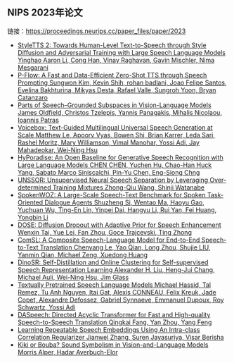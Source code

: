 ## NIPS 2023年论文
链接：https://proceedings.neurips.cc/paper_files/paper/2023
* [StyleTTS 2: Towards Human-Level Text-to-Speech through Style Diffusion and Adversarial Training with Large Speech Language Models Yinghao Aaron Li, Cong Han, Vinay Raghavan, Gavin Mischler, Nima Mesgarani](https://proceedings.neurips.cc/paper_files/paper/2023/hash/3eaad2a0b62b5ed7a2e66c2188bb1449-Abstract-Conference.html)
* [P-Flow: A Fast and Data-Efficient Zero-Shot TTS through Speech Prompting Sungwon Kim, Kevin Shih, rohan badlani, Joao Felipe Santos, Evelina Bakhturina, Mikyas Desta, Rafael Valle, Sungroh Yoon, Bryan Catanzaro](https://proceedings.neurips.cc/paper_files/paper/2023/hash/eb0965da1d2cb3fbbbb8dbbad5fa0bfc-Abstract-Conference.html)
* [Parts of Speech–Grounded Subspaces in Vision-Language Models James Oldfield, Christos Tzelepis, Yannis Panagakis, Mihalis Nicolaou, Ioannis Patras](https://proceedings.neurips.cc/paper_files/paper/2023/hash/07cf32cf61224da628157b7ed0ce994a-Abstract-Conference.html)
* [Voicebox: Text-Guided Multilingual Universal Speech Generation at Scale Matthew Le, Apoorv Vyas, Bowen Shi, Brian Karrer, Leda Sari, Rashel Moritz, Mary Williamson, Vimal Manohar, Yossi Adi, Jay Mahadeokar, Wei-Ning Hsu](https://proceedings.neurips.cc/paper_files/paper/2023/hash/2d8911db9ecedf866015091b28946e15-Abstract-Conference.html)
* [HyPoradise: An Open Baseline for Generative Speech Recognition with Large Language Models CHEN CHEN, Yuchen Hu, Chao-Han Huck Yang, Sabato Marco Siniscalchi, Pin-Yu Chen, Eng-Siong Chng](https://proceedings.neurips.cc/paper_files/paper/2023/hash/6492267465a7ac507be1f9fd1174e78d-Abstract-Datasets_and_Benchmarks.html)
* [UNSSOR: Unsupervised Neural Speech Separation by Leveraging Over-determined Training Mixtures Zhong-Qiu Wang, Shinji Watanabe](https://proceedings.neurips.cc/paper_files/paper/2023/hash/6b44765c9201730a27f7931afb4d7434-Abstract-Conference.html)
* [SpokenWOZ: A Large-Scale Speech-Text Benchmark for Spoken Task-Oriented Dialogue Agents Shuzheng Si, Wentao Ma, Haoyu Gao, Yuchuan Wu, Ting-En Lin, Yinpei Dai, Hangyu Li, Rui Yan, Fei Huang, Yongbin Li](https://proceedings.neurips.cc/paper_files/paper/2023/hash/7b16688a2b053a1b01474ab5c78ce662-Abstract-Datasets_and_Benchmarks.html)
* [DOSE: Diffusion Dropout with Adaptive Prior for Speech Enhancement Wenxin Tai, Yue Lei, Fan Zhou, Goce Trajcevski, Ting Zhong](https://proceedings.neurips.cc/paper_files/paper/2023/hash/7e966a12c2d6307adb8809aaa9acf057-Abstract-Conference.html)
* [ComSL: A Composite Speech-Language Model for End-to-End Speech-to-Text Translation Chenyang Le, Yao Qian, Long Zhou, Shujie LIU, Yanmin Qian, Michael Zeng, Xuedong Huang](https://proceedings.neurips.cc/paper_files/paper/2023/hash/b6262f7a34e5d641cdb3d33dc9ad1a5a-Abstract-Conference.html)
* [DinoSR: Self-Distillation and Online Clustering for Self-supervised Speech Representation Learning Alexander H. Liu, Heng-Jui Chang, Michael Auli, Wei-Ning Hsu, Jim Glass](https://proceedings.neurips.cc/paper_files/paper/2023/hash/b6404bf461c3c3186bdf5f55756af908-Abstract-Conference.html)
* [Textually Pretrained Speech Language Models Michael Hassid, Tal Remez, Tu Anh Nguyen, Itai Gat, Alexis CONNEAU, Felix Kreuk, Jade Copet, Alexandre Defossez, Gabriel Synnaeve, Emmanuel Dupoux, Roy Schwartz, Yossi Adi](https://proceedings.neurips.cc/paper_files/paper/2023/hash/c859b99b5d717c9035e79d43dfd69435-Abstract-Conference.html)
* [DASpeech: Directed Acyclic Transformer for Fast and High-quality Speech-to-Speech Translation Qingkai Fang, Yan Zhou, Yang Feng](https://proceedings.neurips.cc/paper_files/paper/2023/hash/e5b1c0d4866f72393c522c8a00eed4eb-Abstract-Conference.html)
* [Learning Repeatable Speech Embeddings Using An Intra-class Correlation Regularizer Jianwei Zhang, Suren Jayasuriya, Visar Berisha](https://proceedings.neurips.cc/paper_files/paper/2023/hash/f0aa7e9e67515fa0c607c2959ccda6a0-Abstract-Conference.html)
* [Kiki or Bouba? Sound Symbolism in Vision-and-Language Models Morris Alper, Hadar Averbuch-Elor](https://proceedings.neurips.cc/paper_files/paper/2023/hash/f74054328beeb0c21a9b8e99da557f5a-Abstract-Conference.html)

